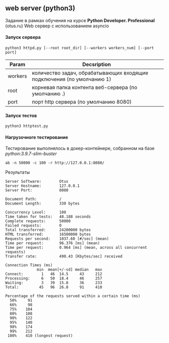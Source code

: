 ## web server (python3)

Задание в рамках обучения на курсе **Python Developer. Professional** (otus.ru)
Web сервер с использованием asyncio

#### Запуск сервера

```
python3 httpd.py [--root root_dir] [--workers workers_num] [--port port]
```

| Param   | Decsription                                                            |
| ------- | ---------------------------------------------------------------------- |
| workers | количество задач, обрабатывающих входящие подключения (по умолчанию 1) |
| root    | корневая папка контента веб-сервера (по умолчанию .)                   |
| port    | порт http сервера (по умолчанию 8080)                                  |

#### Запуск тестов

```
python3 httptest.py
```

#### Нагрузочноге тестирование

Тестирование выполнялось в докер-контейнере, собранном на базе _python:3.9.7-slim-buster_

```
ab -n 50000 -c 100 -r http://127.0.0.1:8080/
```

Результаты

```
Server Software:        Otus
Server Hostname:        127.0.0.1
Server Port:            8080

Document Path:          /
Document Length:        330 bytes

Concurrency Level:      100
Time taken for tests:   48.188 seconds
Complete requests:      50000
Failed requests:        0
Total transferred:      24200000 bytes
HTML transferred:       16500000 bytes
Requests per second:    1037.60 [#/sec] (mean)
Time per request:       96.376 [ms] (mean)
Time per request:       0.964 [ms] (mean, across all concurrent requests)
Transfer rate:          490.43 [Kbytes/sec] received

Connection Times (ms)
              min  mean[+/-sd] median   max
Connect:        1   46  14.5     43     212
Processing:     6   50  18.4     46     257
Waiting:        3   39  15.8     36     233
Total:         45   96  26.8     91     410

Percentage of the requests served within a certain time (ms)
  50%     91
  66%     98
  75%    104
  80%    108
  90%    122
  95%    140
  98%    174
  99%    212
 100%    410 (longest request)
```
